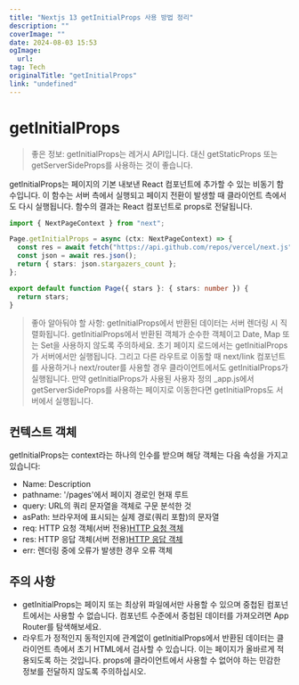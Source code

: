 ```yaml
---
title: "Nextjs 13 getInitialProps 사용 방법 정리"
description: ""
coverImage: ""
date: 2024-08-03 15:53
ogImage: 
  url: 
tag: Tech
originalTitle: "getInitialProps"
link: "undefined"
---
```




# getInitialProps

> 좋은 정보: getInitialProps는 레거시 API입니다. 대신 getStaticProps 또는 getServerSideProps를 사용하는 것이 좋습니다.

getInitialProps는 페이지의 기본 내보낸 React 컴포넌트에 추가할 수 있는 비동기 함수입니다. 이 함수는 서버 측에서 실행되고 페이지 전환이 발생할 때 클라이언트 측에서도 다시 실행됩니다. 함수의 결과는 React 컴포넌트로 props로 전달됩니다.

```typescript
import { NextPageContext } from "next";

Page.getInitialProps = async (ctx: NextPageContext) => {
  const res = await fetch("https://api.github.com/repos/vercel/next.js");
  const json = await res.json();
  return { stars: json.stargazers_count };
};

export default function Page({ stars }: { stars: number }) {
  return stars;
}
```

<div class="content-ad"></div>

> 좋아 알아둬야 할 사항:
> getInitialProps에서 반환된 데이터는 서버 렌더링 시 직렬화됩니다. getInitialProps에서 반환된 객체가 순수한 객체이고 Date, Map 또는 Set을 사용하지 않도록 주의하세요.
> 초기 페이지 로드에서는 getInitialProps가 서버에서만 실행됩니다. 그리고 다른 라우트로 이동할 때 next/link 컴포넌트를 사용하거나 next/router를 사용할 경우 클라이언트에서도 getInitialProps가 실행됩니다.
> 만약 getInitialProps가 사용된 사용자 정의 \_app.js에서 getServerSideProps를 사용하는 페이지로 이동한다면 getInitialProps도 서버에서 실행됩니다.

## 컨텍스트 객체

getInitialProps는 context라는 하나의 인수를 받으며 해당 객체는 다음 속성을 가지고 있습니다:

- Name: Description
- pathname: '/pages'에서 페이지 경로인 현재 루트
- query: URL의 쿼리 문자열을 객체로 구문 분석한 것
- asPath: 브라우저에 표시되는 실제 경로(쿼리 포함)의 문자열
- req: HTTP 요청 객체(서버 전용)[HTTP 요청 객체](https://nodejs.org/api/http.html#http_class_http_incomingmessage)
- res: HTTP 응답 객체(서버 전용)[HTTP 응답 객체](https://nodejs.org/api/http.html#http_class_http_serverresponse)
- err: 렌더링 중에 오류가 발생한 경우 오류 객체

<div class="content-ad"></div>

## 주의 사항

- getInitialProps는 페이지 또는 최상위 파일에서만 사용할 수 있으며 중첩된 컴포넌트에서는 사용할 수 없습니다. 컴포넌트 수준에서 중첩된 데이터를 가져오려면 App Router를 탐색해보세요.
- 라우트가 정적인지 동적인지에 관계없이 getInitialProps에서 반환된 데이터는 클라이언트 측에서 초기 HTML에서 검사할 수 있습니다. 이는 페이지가 올바르게 적용되도록 하는 것입니다. props에 클라이언트에서
  사용할 수 없어야 하는 민감한 정보를 전달하지 않도록 주의하십시오.

<div class="content-ad"></div>
